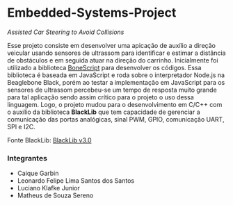 # Embedded-Systems-Project
_Assisted Car Steering to Avoid Collisions_

Esse projeto consiste em desenvolver uma apicação de auxílio a direção veicular usando sensores de ultrassom para identificar
e estimar a distância de obstáculos e em seguida atuar na direção do carrinho. Inicialmente foi utilizado a biblioteca 
[BoneScript](https://beagleboard.org/Support/BoneScript/) para desenvolver os códigos. Essa biblioteca é baseada em JavaScript 
e roda sobre o interpretador Node.js na Beaglebone Black, porém ao testar a implementação em JavaScript para os sensores de 
ultrassom percebeu-se um tempo de resposta muito grande para tal aplicação sendo assim crítico para o projeto o uso dessa 
linguagem. Logo, o projeto mudou para o desenvolvimento em C/C++ com o auxílio da biblioteca **BlackLib** que tem capacidade 
de gerenciar a comunicação das portas analógicas, sinal PWM, GPIO, comunicação UART, SPI e I2C.

Fonte BlackLib: [BlackLib v3.0](https://github.com/yigityuce/BlackLib/tree/master/v3_0)

### Integrantes
- Caique Garbin
- Leonardo Felipe Lima Santos dos Santos
- Luciano Klafke Junior
- Matheus de Souza Sereno
